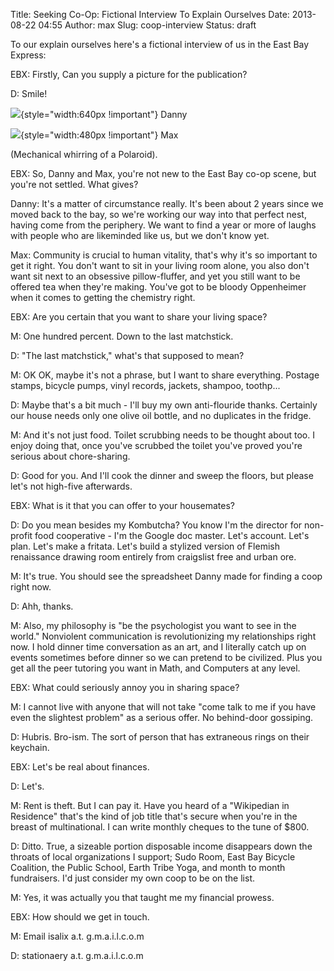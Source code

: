 Title: Seeking Co-Op: Fictional Interview To Explain Ourselves
Date: 2013-08-22 04:55
Author: max
Slug: coop-interview
Status: draft

To our explain ourselves here's a fictional interview of us in the East Bay Express:

EBX: Firstly, Can you supply a picture for the publication?

D: Smile!

![](http://notconfusing.com/coop/danny.jpg){style="width:640px !important"} Danny

![](http://notconfusing.com/coop/max.jpg){style="width:480px !important"} Max

(Mechanical whirring of a Polaroid).

EBX: So, Danny and Max, you're not new to the East Bay co-op scene, but you're not settled. What gives?

Danny: It's a matter of circumstance really. It's been about 2 years since we moved back to the bay, so we're working our way into that perfect nest, having come from the periphery. We want to find a year or more of laughs with people who are likeminded like us, but we don't know yet.

Max: Community is crucial to human vitality, that's why it's so important to get it right. You don't want to sit in your living room alone, you also don't want sit next to an obsessive pillow-fluffer, and yet you still want to be offered tea when they're making. You've got to be bloody Oppenheimer when it comes to getting the chemistry right.

EBX: Are you certain that you want to share your living space?

M: One hundred percent. Down to the last matchstick.

D: "The last matchstick," what's that supposed to mean?

M: OK OK, maybe it's not a phrase, but I want to share everything. Postage stamps, bicycle pumps, vinyl records, jackets, shampoo, toothp...

D: Maybe that's a bit much - I'll buy my own anti-flouride thanks. Certainly our house needs only one olive oil bottle, and no duplicates in the fridge.

M: And it's not just food. Toilet scrubbing needs to be thought about too. I enjoy doing that, once you've scrubbed the toilet you've proved you're serious about chore-sharing.

D: Good for you. And I'll cook the dinner and sweep the floors, but please let's not high-five afterwards.

EBX: What is it that you can offer to your housemates?

D: Do you mean besides my Kombutcha? You know I'm the director for non-profit food cooperative - I'm the Google doc master. Let's account. Let's plan. Let's make a fritata. Let's build a stylized version of Flemish renaissance drawing room entirely from craigslist free and urban ore.

M: It's true. You should see the spreadsheet Danny made for finding a coop right now.

D: Ahh, thanks.

M: Also, my philosophy is "be the psychologist you want to see in the world." Nonviolent communication is revolutionizing my relationships right now. I hold dinner time conversation as an art, and I literally catch up on events sometimes before dinner so we can pretend to be civilized. Plus you get all the peer tutoring you want in Math, and Computers at any level.

EBX: What could seriously annoy you in sharing space?

M: I cannot live with anyone that will not take "come talk to me if you have even the slightest problem" as a serious offer. No behind-door gossiping.

D: Hubris. Bro-ism. The sort of person that has extraneous rings on their keychain.

EBX: Let's be real about finances.

D: Let's.

M: Rent is theft. But I can pay it. Have you heard of a "Wikipedian in Residence" that's the kind of job title that's secure when you're in the breast of multinational. I can write monthly cheques to the tune of $800.

D: Ditto. True, a sizeable portion disposable income disappears down the throats of local organizations I support; Sudo Room, East Bay Bicycle Coalition, the Public School, Earth Tribe Yoga, and month to month fundraisers. I'd just consider my own coop to be on the list.

M: Yes, it was actually you that taught me my financial prowess.

EBX: How should we get in touch.

M: Email isalix a.t. g.m.a.i.l.c.o.m

D: stationaery a.t. g.m.a.i.l.c.o.m

</html>
